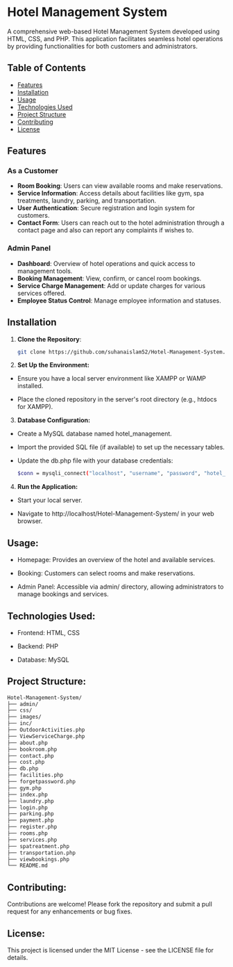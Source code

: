 # Hotel Management System

A comprehensive web-based Hotel Management System developed using HTML, CSS, and PHP. This application facilitates seamless hotel operations by providing functionalities for both customers and administrators.

## Table of Contents

- [Features](#features)
- [Installation](#installation)
- [Usage](#usage)
- [Technologies Used](#technologies-used)
- [Project Structure](#project-structure)
- [Contributing](#contributing)
- [License](#license)


## Features

### As a Customer

- **Room Booking**: Users can view available rooms and make reservations.
- **Service Information**: Access details about facilities like gym, spa treatments, laundry, parking, and transportation.
- **User Authentication**: Secure registration and login system for customers.
- **Contact Form**: Users can reach out to the hotel administration through a contact page and also can report any complaints if wishes to.

### Admin Panel

- **Dashboard**: Overview of hotel operations and quick access to management tools.
- **Booking Management**: View, confirm, or cancel room bookings.
- **Service Charge Management**: Add or update charges for various services offered.
- **Employee Status Control**: Manage employee information and statuses.

## Installation

1. **Clone the Repository**:

   ```bash
   git clone https://github.com/suhanaislam52/Hotel-Management-System.git
   ```
2. **Set Up the Environment:**
   
- Ensure you have a local server environment like XAMPP or WAMP installed.

- Place the cloned repository in the server's root directory (e.g., htdocs for XAMPP).

3. **Database Configuration:**

- Create a MySQL database named hotel_management.

- Import the provided SQL file (if available) to set up the necessary tables.

- Update the db.php file with your database credentials:
  
   ```bash
   $conn = mysqli_connect("localhost", "username", "password", "hotel_management");
   ```
4. **Run the Application:**

- Start your local server.

- Navigate to http://localhost/Hotel-Management-System/ in your web browser.

## Usage:

- Homepage: Provides an overview of the hotel and available services.

- Booking: Customers can select rooms and make reservations.

- Admin Panel: Accessible via admin/ directory, allowing administrators to manage bookings and services.

## Technologies Used:

- Frontend: HTML, CSS

- Backend: PHP

- Database: MySQL

## Project Structure:

```bash
Hotel-Management-System/
├── admin/
├── css/
├── images/
├── inc/
├── OutdoorActivities.php
├── ViewServiceCharge.php
├── about.php
├── bookroom.php
├── contact.php
├── cost.php
├── db.php
├── facilities.php
├── forgetpassword.php
├── gym.php
├── index.php
├── laundry.php
├── login.php
├── parking.php
├── payment.php
├── register.php
├── rooms.php
├── services.php
├── spatreatment.php
├── transportation.php
├── viewbookings.php
└── README.md
```
## Contributing:
   
 Contributions are welcome! Please fork the repository and submit a pull request for any enhancements or bug fixes.
  
## License:

 This project is licensed under the MIT License - see the LICENSE file for details. 
   

